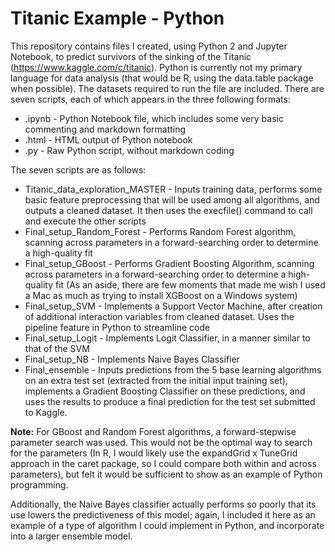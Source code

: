 # Titanic Example - Python

This repository contains files I created, using Python 2 and Jupyter Notebook, to predict survivors of the sinking of the Titanic (https://www.kaggle.com/c/titanic). Python is currently not my primary language for data analysis (that would be R, using the data.table package when possible). The datasets required to run the file are included. There are seven scripts, each of which appears in the three following formats:

* .ipynb - Python Notebook file, which includes some very basic commenting and markdown formatting
* .html  - HTML output of Python notebook
* .py    - Raw Python script, without markdown coding

The seven scripts are as follows:

* Titanic_data_exploration_MASTER - Inputs training data, performs some basic feature preprocessing that will be used among all algorithms, and outputs a cleaned dataset. It then uses the execfile() command to call and execute the other scripts
* Final_setup_Random_Forest - Performs Random Forest algorithm, scanning across parameters in a forward-searching order to determine a high-quality fit
* Final_setup_GBoost - Performs Gradient Boosting Algorithm, scanning across parameters in a forward-searching order to determine a high-quality fit (As an aside, there are few moments that made me wish I used a Mac as much as trying to install XGBoost on a Windows system)
* Final_setup_SVM - Implements a Support Vector Machine, after creation of additional interaction variables from cleaned dataset. Uses the pipeline feature in Python to streamline code
* Final_setup_Logit - Implements Logit Classifier, in a manner similar to that of the SVM
* Final_setup_NB - Implements Naive Bayes Classifier
* Final_ensemble - Inputs predictions from the 5 base learning algorithms on an extra test set (extracted from the initial input training set), implements a Gradient Boosting Classifier on these predictions, and uses the results to produce a final prediction for the test set submitted to Kaggle.

<b>Note:</b> For GBoost and Random Forest algorithms, a forward-stepwise parameter search was used. This would not be the optimal way to search for the parameters (In R, I would likely use the expandGrid x TuneGrid approach in the caret package, so I could compare both within and across parameters), but felt it would be sufficient to show as an example of Python programming. 

Additionally, the Naive Bayes classifier actually performs so poorly that its use lowers the predictiveness of this model; again, I included it here as an example of a type of algorithm I could implement in Python, and incorporate into a larger ensemble model.
